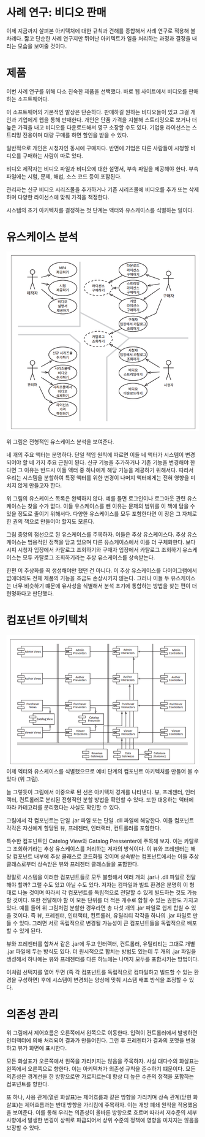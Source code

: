 # **사례 연구: 비디오 판매**  
이제 지금까지 살펴본 아키텍처에 대한 규칙과 견해를 종합해서 사례 연구로 적용해 볼 차례다. 짧고 단순한 사례 연구지만 뛰어난 아키텍트가 일을 처리하는 
과정과 결정을 내리는 모습을 보여줄 것이다.  
  
# **제품**  
이번 사례 연구를 위해 다소 친숙한 제품을 선택했다. 바로 웹 사이트에서 비디오를 판매하는 소프트웨어다.  
  
이 소프트웨어의 기본적인 발상은 단순하다. 판매하길 원하는 비디오들이 있고 그걸 개인과 기업에게 웹을 통해 판매한다. 개인은 단품 가격을 지불해 
스트리밍으로 보거나 더 높은 가격을 내고 비디오를 다운로드해서 영구 소장할 수도 있다. 기업용 라이선스는 스트리밍 전용이며 대량 구매를 하면 할인을 
받을 수 있다.  
  
일반적으로 개인은 시청자인 동시에 구매자다. 반면에 기업은 다른 사람들이 시청할 비디오를 구매하는 사람이 따로 있다.  
  
비디오 제작자는 비디오 파일과 비디오에 대한 설명서, 부속 파일을 제공해야 한다. 부속 파일에는 시험, 문제, 해법, 소스 코드 등이 포함된다.  
  
관리자는 신규 비디오 시리즈물을 추가하거나 기존 시리즈물에 비디오를 추가 또는 삭제하며 다양한 라이선스에 맞춰 가격을 책정한다.  
  
시스템의 초기 아키텍처를 결정하는 첫 단계는 액터와 유스케이스를 식별하는 일이다.  
  
# **유스케이스 분석**  
![img.png](image/img.png)  
  
위 그림은 전형적인 유스케이스 분석을 보여준다.  
  
네 개의 주요 액터는 분명하다. 단일 책임 원칙에 따르면 이들 네 액터가 시스템이 변경되어야 할 네 가지 주요 근원이 된다. 신규 기능을 추가하거나 
기존 기능을 변경해야 한다면 그 이유는 반드시 이들 액터 중 하나에게 해당 기능을 제공하기 위해서다. 따라서 우리는 시스템을 분할하여 특정 액터를 
위한 변경이 나머지 액터에게는 전혀 영향을 미치지 않게 만들고자 한다.  
  
위 그림의 유스케이스 목록은 완벽하지 않다. 예를 들면 로그인이나 로그아웃 관련 유스케이스는 찾을 수가 없다. 이들 유스케이스를 뺀 이유는 문제의 
범위를 이 책에 담을 수 있을 정도로 줄이기 위해서다. 다양한 유스케이스를 모두 포함한다면 이 장은 그 자체로 한 권의 책으로 만들어야 할지도 모른다.  
  
그림 중앙의 점선으로 된 유스케이스를 주목하자. 이들은 추상 유스케이스다. 추상 유스케이스는 범용적인 정책을 담고 있으며 다른 유스케이스에서 이를 
더 구체화한다. 보다시피 시청자 입장에서 카탈로그 조회하기와 구매자 입장에서 카탈로그 조회하기 유스케이스는 모두 카탈로그 조회하기라는 추상 유스케이스를 
상속받는다.  
  
한편 이 추상화를 꼭 생성해야만 했던 건 아니다. 이 추상 유스케이스를 다이어그램에서 없애더라도 전체 제품의 기능을 조금도 손상시키지 않는다. 그러나 이들 
두 유스케이스는 너무 비슷하기 떄문에 유사성을 식별해서 분석 초기에 통합하는 방법을 찾는 편이 더 현명하다고 판단했다.  
  
# **컴포넌트 아키텍처**  
![img.png](image/img2.png)  
이제 엑터와 유스케이스를 식별했으므로 예비 단계의 컴포넌트 아키텍처를 만들어 볼 수 있다 (위 그림).  
  
늘 그렇듯이 그림에서 이중으로 된 선은 아키텍처 경계를 나타낸다. 뷰, 프레젠터, 인터랙터, 컨트롤러로 분리된 전형적인 분할 방법을 확인할 수 있다. 
또한 대응하는 액터에 따라 카테고리를 분리했다는 사실도 확인할 수 있다.  
  
그림에서 각 컴포넌트는 단일 .jar 파일 또는 단일 .dll 파일에 해당한다. 이들 컴포넌트 각각은 자신에게 할당된 뷰, 프레젠터, 인터랙터, 컨트롤러를 포함한다.  
  
특수한 컴포넌트인 Catelog View와 Gatalog Pressenter에 주목해 보자. 이는 카탈로그 조회하기라는 추상 유스케이스를 처리하는 저자의 방식이다. 이 
뷰와 프레젠터는 해당 컴포넌트 내부에 추상 클래스로 코드화될 것이며 상속받는 컴포넌트에서는 이들 추상 클래스로부터 상속받은 뷰와 프레젠터 클래스들을 
포함한다.  
  
정말로 시스템을 이러한 컴포넌트들로 모두 불할해서 여러 개의 .jar나 .dll 파일로 전달해야 할까? 그럴 수도 있고 아닐 수도 있다. 저자는 컴파일과 빌드 
환경은 분명히 이 형태로 나눌 것이며 따라서 각 컴포넌트를 독립적으로 전달할 수 있게 빌드하는 것도 가능할 것이다. 또한 전달해야 할 이 모든 단위를 더 
적은 개수로 합칠 수 있는 권한도 가지고 있다. 예를 들어 위 그림처럼 분할한 경우라면 총 다섯 개의 .jar 파일로 쉽게 합칠 수 있을 것이다. 즉 뷰, 
프레젠터, 인터랙터, 컨트롤러, 유틸리티 각각을 하나의 .jar 파일로 만들 수 있다. 그러면 서로 독립적으로 변경될 가능성이 큰 컴포넌트들을 독립적으로 
배포할 수 있게 된다.  
  
뷰와 프레젠터를 합쳐서 같은 .jar에 두고 인터랙터, 컨트롤러, 유틸리티는 그대로 개별 .jar 파일에 두는 방식도 있다. 더 원시적으로 합치는 방법도 있는데 
두 개의 .jar 파일을 생성해서 하나에는 뷰와 프레젠터를 다른 하느에는 나머지 모두를 포함시키는 방법이다.  
  
이처럼 선택지를 열어 두면 (즉 각 컴포넌트를 독립적으로 컴파일하고 빌드할 수 있는 환경을 구성하면) 후에 시스템이 변경되는 양상에 맞춰 시스템 배포 
방식을 조정할 수 있다.  
  
# **의존성 관리**  
위 그림에서 제어흐름은 오른쪽에서 왼쪽으로 이동한다. 입력이 컨트롤러에서 발생하면 인터랙터에 의해 처리되어 결과가 만들어진다. 그런 후 프레젠터가 
결과의 포맷을 변경하고 뷰가 화면에 표시한다.  
  
모든 화살표가 오른쪽에서 왼쪽을 가리키지는 않음을 주목하자. 사실 대다수의 화살표는 왼쪽에서 오른쪽으로 향한다. 이는 아키텍처가 의존성 규칙을 준수하기 
떄문이다. 모든 의존성은 경계선을 한 방향으로만 가로지르는데 항상 더 높은 수준의 정책을 포함하는 컴포넌트를 향한다.  
  
또 하나, 사용 관계(열린 화살표)는 제어흐름과 같은 방향을 가리키며 상속 관계(닫힌 화살표)는 제어흐름과는 반대 방향을 가리킴에 주목하자. 이는 개방 
폐쇄 원칙을 적용했음을 보여준다. 이를 통해 우리는 의존성이 올바른 방향으로 흐르며 따라서 저수준의 세부사항에서 발생한 변경이 상위로 파급되어서 상위 
수준의 정책에 영향을 미치지는 않음을 보장할 수 있다.  
  
